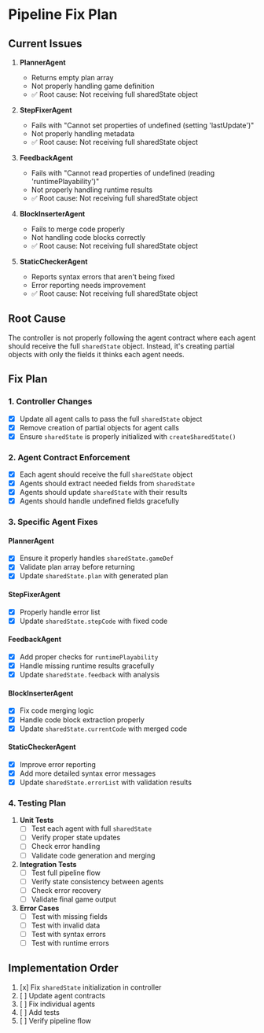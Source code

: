 # Pipeline Fix Plan

## Current Issues

1. **PlannerAgent**
   - Returns empty plan array
   - Not properly handling game definition
   - ✅ Root cause: Not receiving full sharedState object

2. **StepFixerAgent**
   - Fails with "Cannot set properties of undefined (setting 'lastUpdate')"
   - Not properly handling metadata
   - ✅ Root cause: Not receiving full sharedState object

3. **FeedbackAgent**
   - Fails with "Cannot read properties of undefined (reading 'runtimePlayability')"
   - Not properly handling runtime results
   - ✅ Root cause: Not receiving full sharedState object

4. **BlockInserterAgent**
   - Fails to merge code properly
   - Not handling code blocks correctly
   - ✅ Root cause: Not receiving full sharedState object

5. **StaticCheckerAgent**
   - Reports syntax errors that aren't being fixed
   - Error reporting needs improvement
   - ✅ Root cause: Not receiving full sharedState object

## Root Cause

The controller is not properly following the agent contract where each agent should receive the full `sharedState` object. Instead, it's creating partial objects with only the fields it thinks each agent needs.

## Fix Plan

### 1. Controller Changes

- [x] Update all agent calls to pass the full `sharedState` object
- [x] Remove creation of partial objects for agent calls
- [x] Ensure `sharedState` is properly initialized with `createSharedState()`

### 2. Agent Contract Enforcement

- [x] Each agent should receive the full `sharedState` object
- [x] Agents should extract needed fields from `sharedState`
- [x] Agents should update `sharedState` with their results
- [x] Agents should handle undefined fields gracefully

### 3. Specific Agent Fixes

#### PlannerAgent
- [x] Ensure it properly handles `sharedState.gameDef`
- [x] Validate plan array before returning
- [x] Update `sharedState.plan` with generated plan

#### StepFixerAgent
- [x] Properly handle error list
- [x] Update `sharedState.stepCode` with fixed code

#### FeedbackAgent
- [x] Add proper checks for `runtimePlayability`
- [x] Handle missing runtime results gracefully
- [x] Update `sharedState.feedback` with analysis

#### BlockInserterAgent
- [x] Fix code merging logic
- [x] Handle code block extraction properly
- [x] Update `sharedState.currentCode` with merged code

#### StaticCheckerAgent
- [x] Improve error reporting
- [x] Add more detailed syntax error messages
- [x] Update `sharedState.errorList` with validation results

### 4. Testing Plan

1. **Unit Tests**
   - [ ] Test each agent with full `sharedState`
   - [ ] Verify proper state updates
   - [ ] Check error handling
   - [ ] Validate code generation and merging

2. **Integration Tests**
   - [ ] Test full pipeline flow
   - [ ] Verify state consistency between agents
   - [ ] Check error recovery
   - [ ] Validate final game output

3. **Error Cases**
   - [ ] Test with missing fields
   - [ ] Test with invalid data
   - [ ] Test with syntax errors
   - [ ] Test with runtime errors

## Implementation Order

1. [x] Fix `sharedState` initialization in controller
2. [ ] Update agent contracts
3. [ ] Fix individual agents
4. [ ] Add tests
5. [ ] Verify pipeline flow 
